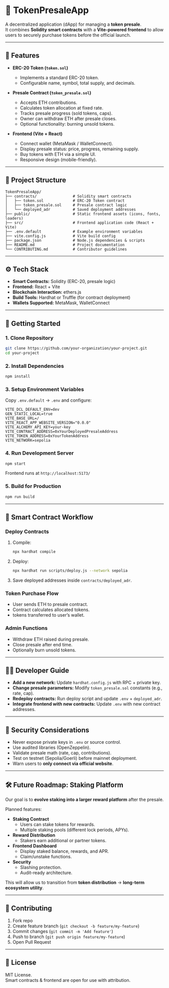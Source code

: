 # 📘 TokenPresaleApp

A decentralized application (dApp) for managing a **token presale**.  
It combines **Solidity smart contracts** with a **Vite-powered frontend** to allow users to securely purchase tokens before the official launch.

---

## 🔹 Features

- **ERC-20 Token (`token.sol`)**
  - Implements a standard ERC-20 token.
  - Configurable name, symbol, total supply, and decimals.

- **Presale Contract (`token_presale.sol`)**
  - Accepts ETH contributions.
  - Calculates token allocation at fixed rate.
  - Tracks presale progress (sold tokens, caps).
  - Owner can withdraw ETH after presale closes.
  - Optional functionality: burning unsold tokens.

- **Frontend (Vite + React)**
  - Connect wallet (MetaMask / WalletConnect).
  - Display presale status: price, progress, remaining supply.
  - Buy tokens with ETH via a simple UI.
  - Responsive design (mobile-friendly).

---

## 📂 Project Structure

```
TokenPresaleApp/
├── contracts/                # Solidity smart contracts
│   ├── token.sol             # ERC-20 Token contract
│   ├── token_presale.sol     # Presale contract logic
│   └── deployed_adr          # Saved deployment addresses
├── public/                   # Static frontend assets (icons, fonts, loaders)
├── src/                      # Frontend application code (React + Vite)
├── .env.default              # Example environment variables
├── vite.config.js            # Vite build config
├── package.json              # Node.js dependencies & scripts
├── README.md                 # Project documentation
└── CONTRIBUTING.md           # Contributor guidelines
```

---

## ⚙️ Tech Stack

- **Smart Contracts:** Solidity (ERC-20, presale logic)
- **Frontend:** React + Vite
- **Blockchain Interaction:** ethers.js
- **Build Tools:** Hardhat or Truffle (for contract deployment)
- **Wallets Supported:** MetaMask, WalletConnect

---

## 🚀 Getting Started

### 1. Clone Repository
```bash
git clone https://github.com/your-organization/your-project.git
cd your-project
```

### 2. Install Dependencies
```bash
npm install
```

### 3. Setup Environment Variables
Copy `.env.default` → `.env` and configure:

```env
VITE_DCL_DEFAULT_ENV=dev
GEN_STATIC_LOCAL=true
VITE_BASE_URL=/
VITE_REACT_APP_WEBSITE_VERSION="0.0.0"
VITE_ALCHEMY_API_KEY=your-key
VITE_CONTRACT_ADDRESS=0xYourDeployedPresaleAddress
VITE_TOKEN_ADDRESS=0xYourTokenAddress
VITE_NETWORK=sepolia
```

### 4. Run Development Server
```bash
npm start
```
Frontend runs at `http://localhost:5173/`

### 5. Build for Production
```bash
npm run build
```

---

## 📜 Smart Contract Workflow

### Deploy Contracts
1. Compile:
   ```bash
   npx hardhat compile
   ```
2. Deploy:
   ```bash
   npx hardhat run scripts/deploy.js --network sepolia
   ```
3. Save deployed addresses inside `contracts/deployed_adr`.

### Token Purchase Flow
- User sends ETH to presale contract.
- Contract calculates allocated tokens.
- tokens transferred to user’s wallet.

### Admin Functions
- Withdraw ETH raised during presale.
- Close presale after end time.
- Optionally burn unsold tokens.

---

## 🧑‍💻 Developer Guide

- **Add a new network:** Update `hardhat.config.js` with RPC + private key.  
- **Change presale parameters:** Modify `token_presale.sol` constants (e.g., rate, cap).  
- **Redeploy contracts:** Run deploy script and update `.env` + `deployed_adr`.  
- **Integrate frontend with new contracts:** Update `.env` with new contract addresses.

---

## 🔐 Security Considerations

- Never expose private keys in `.env` or source control.  
- Use audited libraries (OpenZeppelin).  
- Validate presale math (rate, cap, contributions).  
- Test on testnet (Sepolia/Goerli) before mainnet deployment.  
- Warn users to **only connect via official website**.

---

## 🛠️ Future Roadmap: Staking Platform

Our goal is to **evolve staking into a larger reward platform** after the presale.  

Planned features:
- **Staking Contract**
  - Users can stake tokens for rewards.
  - Multiple staking pools (different lock periods, APYs).
- **Reward Distribution**
  - Stakers earn additional or partner tokens.
- **Frontend Dashboard**
  - Display staked balance, rewards, and APR.
  - Claim/unstake functions.
- **Security**
  - Slashing protection.
  - Audit-ready architecture.

This will allow us to transition from **token distribution** → **long-term ecosystem utility**.

---

## 🤝 Contributing

1. Fork repo  
2. Create feature branch (`git checkout -b feature/my-feature`)  
3. Commit changes (`git commit -m 'Add feature'`)  
4. Push to branch (`git push origin feature/my-feature`)  
5. Open Pull Request

---

## 📄 License

MIT License.  
Smart contracts & frontend are open for use with attribution.

